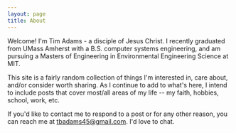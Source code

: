 ```yaml
---
layout: page
title: About
---
```


Welcome! I'm Tim Adams - a disciple of Jesus Christ. I recently graduated from UMass Amherst with a B.S. computer systems engineering, and am pursuing a Masters of Engineering in Environmental Engineering Science at MIT. 

This site is a fairly random collection of things I'm interested in, care about, and/or consider worth sharing. As I continue to add to what's here, I intend to include posts that cover most/all areas of my life -- my faith, hobbies, school, work, etc.

If you'd like to contact me to respond to a post or for any other reason, you can reach me at tbadams45@gmail.com. I'd love to chat.
